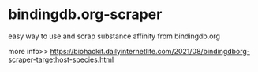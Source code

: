 # bindingdb.org-scraper
easy way to use and scrap substance affinity from bindingdb.org

more info>> https://biohackit.dailyinternetlife.com/2021/08/bindingdborg-scraper-targethost-species.html
